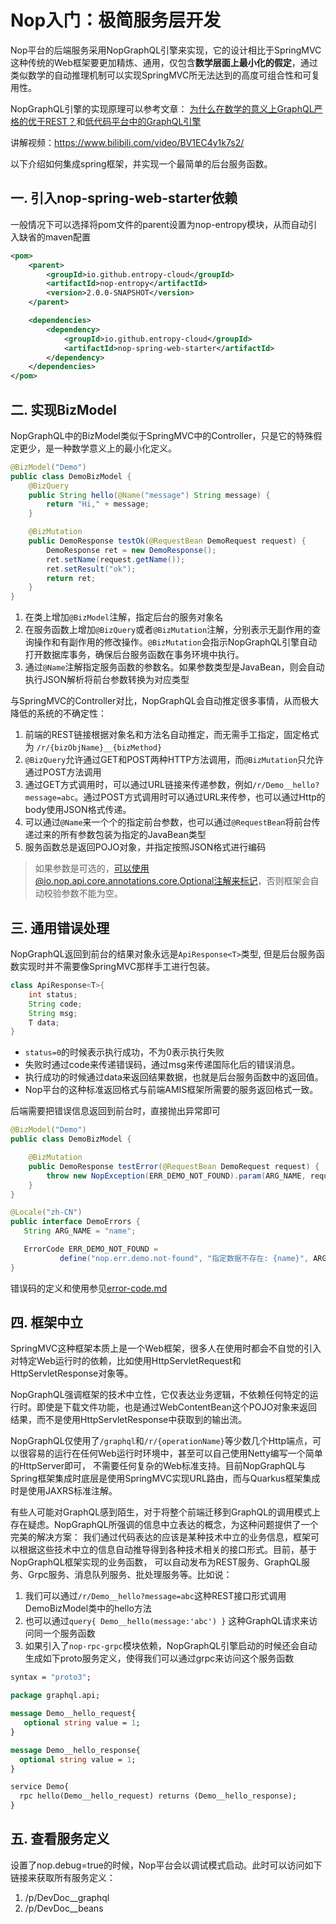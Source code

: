 # Nop入门：极简服务层开发

Nop平台的后端服务采用NopGraphQL引擎来实现，它的设计相比于SpringMVC这种传统的Web框架要更加精炼、通用，仅包含**数学层面上最小化的假定**，通过类似数学的自动推理机制可以实现SpringMVC所无法达到的高度可组合性和可复用性。

NopGraphQL引擎的实现原理可以参考文章： [为什么在数学的意义上GraphQL严格的优于REST？](https://zhuanlan.zhihu.com/p/678597287)和[低代码平台中的GraphQL引擎](https://zhuanlan.zhihu.com/p/589565334)

讲解视频：https://www.bilibili.com/video/BV1EC4y1k7s2/

以下介绍如何集成spring框架，并实现一个最简单的后台服务函数。

## 一. 引入nop-spring-web-starter依赖

一般情况下可以选择将pom文件的parent设置为nop-entropy模块，从而自动引入缺省的maven配置

```xml
<pom>
    <parent>
        <groupId>io.github.entropy-cloud</groupId>
        <artifactId>nop-entropy</artifactId>
        <version>2.0.0-SNAPSHOT</version>
    </parent>

    <dependencies>
        <dependency>
            <groupId>io.github.entropy-cloud</groupId>
            <artifactId>nop-spring-web-starter</artifactId>
        </dependency>
    </dependencies>
</pom>
```

## 二. 实现BizModel

NopGraphQL中的BizModel类似于SpringMVC中的Controller，只是它的特殊假定更少，是一种数学意义上的最小化定义。

```java
@BizModel("Demo")
public class DemoBizModel {
    @BizQuery
    public String hello(@Name("message") String message) {
        return "Hi," + message;
    }

    @BizMutation
    public DemoResponse testOk(@RequestBean DemoRequest request) {
        DemoResponse ret = new DemoResponse();
        ret.setName(request.getName());
        ret.setResult("ok");
        return ret;
    }
}
```

1. 在类上增加`@BizModel`注解，指定后台的服务对象名
2. 在服务函数上增加`@BizQuery`或者`@BizMutation`注解，分别表示无副作用的查询操作和有副作用的修改操作。`@BizMutation`会指示NopGraphQL引擎自动打开数据库事务，确保后台服务函数在事务环境中执行。
3. 通过`@Name`注解指定服务函数的参数名。如果参数类型是JavaBean，则会自动执行JSON解析将前台参数转换为对应类型

与SpringMVC的Controller对比，NopGraphQL会自动推定很多事情，从而极大降低的系统的不确定性：

1. 前端的REST链接根据对象名和方法名自动推定，而无需手工指定，固定格式为 `/r/{bizObjName}__{bizMethod}`
2. `@BizQuery`允许通过GET和POST两种HTTP方法调用，而`@BizMutation`只允许通过POST方法调用
3. 通过GET方式调用时，可以通过URL链接来传递参数，例如`/r/Demo__hello?message=abc`。通过POST方式调用时可以通过URL来传参，也可以通过Http的body使用JSON格式传递。
4. 可以通过`@Name`来一个个的指定前台参数，也可以通过`@RequestBean`将前台传递过来的所有参数包装为指定的JavaBean类型
5. 服务函数总是返回POJO对象，并指定按照JSON格式进行编码

> 如果参数是可选的，可以使用@io.nop.api.core.annotations.core.Optional注解来标记，否则框架会自动校验参数不能为空。

## 三. 通用错误处理

NopGraphQL返回到前台的结果对象永远是`ApiResponse<T>`类型, 但是后台服务函数实现时并不需要像SpringMVC那样手工进行包装。

```java
class ApiResponse<T>{
    int status;
    String code;
    String msg;
    T data;
}
```

* `status=0`的时候表示执行成功，不为0表示执行失败
* 失败时通过code来传递错误码，通过msg来传递国际化后的错误消息。
* 执行成功的时候通过data来返回结果数据，也就是后台服务函数中的返回值。
* Nop平台的这种标准返回格式与前端AMIS框架所需要的服务返回格式一致。

后端需要把错误信息返回到前台时，直接抛出异常即可

```java
@BizModel("Demo")
public class DemoBizModel {

    @BizMutation
    public DemoResponse testError(@RequestBean DemoRequest request) {
        throw new NopException(ERR_DEMO_NOT_FOUND).param(ARG_NAME, request.getName());
    }
}

@Locale("zh-CN")
public interface DemoErrors {
   String ARG_NAME = "name";

   ErrorCode ERR_DEMO_NOT_FOUND =
           define("nop.err.demo.not-found", "指定数据不存在: {name}", ARG_NAME);
}
```

错误码的定义和使用参见[error-code.md](https://gitee.com/canonical-entropy/nop-entropy/blob/master/docs/dev-guide/error-code.md)

## 四. 框架中立

SpringMVC这种框架本质上是一个Web框架，很多人在使用时都会不自觉的引入对特定Web运行时的依赖，比如使用HttpServletRequest和HttpServletResponse对象等。

NopGraphQL强调框架的技术中立性，它仅表达业务逻辑，不依赖任何特定的运行时。即使是下载文件功能，也是通过WebContentBean这个POJO对象来返回结果，而不是使用HttpServletResponse中获取到的输出流。

NopGraphQL仅使用了`/graphql`和`/r/{operationName}`等少数几个Http端点，可以很容易的运行在任何Web运行时环境中，甚至可以自己使用Netty编写一个简单的HttpServer即可，
不需要任何复杂的Web标准支持。目前NopGraphQL与Spring框架集成时底层是使用SpringMVC实现URL路由，而与Quarkus框架集成时是使用JAXRS标准注解。

有些人可能对GraphQL感到陌生，对于将整个前端迁移到GraphQL的调用模式上存在疑虑。NopGraphQL所强调的信息中立表达的概念，为这种问题提供了一个完美的解决方案：
我们通过代码表达的应该是某种技术中立的业务信息，框架可以根据这些技术中立的信息自动推导得到各种技术相关的接口形式。目前，基于NopGraphQL框架实现的业务函数，
可以自动发布为REST服务、GraphQL服务、Grpc服务、消息队列服务、批处理服务等。比如说：

1. 我们可以通过`/r/Demo__hello?message=abc`这种REST接口形式调用DemoBizModel类中的hello方法
2. 也可以通过`query{ Demo__hello(message:'abc') }` 这种GraphQL请求来访问同一个服务函数
3. 如果引入了`nop-rpc-grpc`模块依赖，NopGraphQL引擎启动的时候还会自动生成如下proto服务定义，使得我们可以通过grpc来访问这个服务函数

```protobuf
syntax = "proto3";

package graphql.api;

message Demo__hello_request{
   optional string value = 1;
}

message Demo__hello_response{
  optional string value = 1;
}

service Demo{
  rpc hello(Demo__hello_request) returns (Demo__hello_response);
}
```

## 五. 查看服务定义

设置了nop.debug=true的时候，Nop平台会以调试模式启动。此时可以访问如下链接来获取所有服务定义：

1. /p/DevDoc__graphql
2. /p/DevDoc__beans